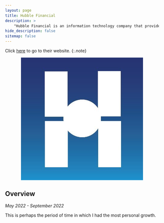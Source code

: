 ```yaml
---
layout: page
title: Hubble Financial
description: >
    "Hubble Financial is an information technology company that provides business intelligence to the financial services and insurance industry.  We accomplish this by transforming large and raw public data sets into decision support tools to help stimulate business-to-business growth." - Christine Nolan
hide_description: false
sitemap: false
---
```

Click [here](https://www.hubblefinancial.com/) to go to their website.
{:.note}
<p align="center">
    <img src="/assets/img/internships/hubble_fin_logo.jpg"/>
</p>

## Overview
*May 2022 - September 2022*

This is perhaps the period of time in which I had the most personal growth.

